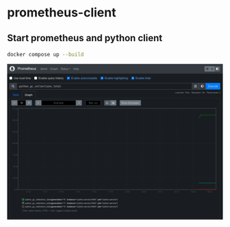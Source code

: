 # prometheus-client

## Start prometheus and python client

```bash
docker compose up --build
```

![Prometheus](assets/prometheus_1.png "Prometheus")
